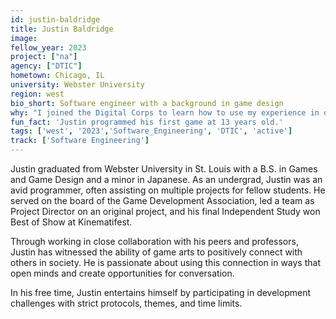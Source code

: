 ```yaml
---
id: justin-baldridge
title: Justin Baldridge
image: 
fellow_year: 2023
project: ["na"]
agency: ["DTIC"]
hometown: Chicago, IL
university: Webster University
region: west
bio_short: Software engineer with a background in game design
why: "I joined the Digital Corps to learn how to use my experience in design and development to make the world a better place."
fun_fact: 'Justin programmed his first game at 13 years old.'
tags: ['west', '2023','Software_Engineering', 'DTIC', 'active']
track: ['Software Engineering']
---
```


Justin graduated from Webster University in St. Louis with a B.S. in Games and Game Design and a minor in Japanese. As an undergrad, Justin was an avid programmer, often assisting on multiple projects for fellow students. He served on the board of the Game Development Association, led a team as Project Director on an original project, and his final Independent Study won Best of Show at Kinematifest.

Through working in close collaboration with his peers and professors, Justin has witnessed the ability of game arts to positively connect with others in society. He is passionate about using this connection in ways that open minds and create opportunities for conversation.

In his free time, Justin entertains himself by participating in development challenges with strict protocols, themes, and time limits.
